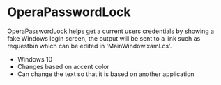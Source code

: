 # OperaPasswordLock

OperaPasswordLock helps get a current users credentials by showing a fake Windows login screen, the output will be sent to a link such as requestbin which can be edited in 'MainWindow.xaml.cs'.

* Windows 10
* Changes based on accent color
* Can change the text so that it is based on another application

